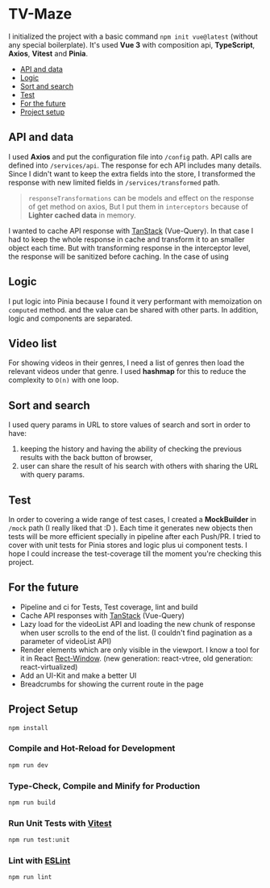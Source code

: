 # TV-Maze

I initialized the project with a basic command `npm init vue@latest` (without any special boilerplate). It's used **Vue 3** with composition api, **TypeScript**, **Axios**, **Vitest** and **Pinia**.

- [API and data](#api-and-data)
- [Logic](#logic)
- [Sort and search](#sort-and-search)
- [Test](#test)
- [For the future](#for-the-future)
- [Project setup](#project-setup)

## API and data
I used **Axios** and put the configuration file into `/config` path. API calls are defined into `/services/api`. The response for ech API includes many details. Since I didn't want to keep the extra fields into the store, I transformed the response with new limited fields in `/services/transformed` path.

> `responseTransformations` can be models and effect on the response of get method on axios, But I put them in `interceptors` because of **Lighter cached data** in memory.

I wanted to cache API response with [TanStack](https://tanstack.com/query/v4/docs/adapters/vue-query) (Vue-Query). In that case I had to keep the whole response in cache and transform it to an smaller object each time. But with transforming response in the interceptor level, the response will be sanitized before caching. In the case of using 

## Logic
I put logic into Pinia because I found it very performant with memoization on `computed` method. and the value can be shared with other parts. In addition, logic and components are separated.

## Video list
For showing videos in their genres,  I need a list of genres then load the relevant videos under that genre. I used **hashmap** for this to reduce the complexity to `O(n)` with one loop.

## Sort and search
I used query params in URL to store values of search and sort in order to have: 
1. keeping the history and having the ability of checking the previous results with the back button of browser,
2. user can share the result of his search with others with sharing the URL with query params.

## Test
In order to covering a wide range of test cases, I created a **MockBuilder** in `/mock` path (I really liked that :D ). Each time it generates new objects then tests will be more efficient specially in pipeline after each Push/PR. I tried to cover with unit tests for Pinia stores and logic plus ui component tests. I hope I could increase the test-coverage till the moment you're checking this project. 

## For the future
- Pipeline and ci for Tests, Test coverage, lint and build
- Cache API responses with [TanStack](https://tanstack.com/query/v4/docs/adapters/vue-query) (Vue-Query)
- Lazy load for the videoList API and loading the new chunk of response when user scrolls to the end of the list. (I couldn't find pagination as a parameter of videoList API)
- Render elements which are only visible in the viewport. I know a tool for it in React [Rect-Window](https://github.com/bvaughn/react-window). (new generation: react-vtree, old generation: react-virtualized)
- Add an UI-Kit and make a better UI
- Breadcrumbs for showing the current route in the page
## Project Setup

```sh
npm install
```

### Compile and Hot-Reload for Development

```sh
npm run dev
```

### Type-Check, Compile and Minify for Production

```sh
npm run build
```

### Run Unit Tests with [Vitest](https://vitest.dev/)

```sh
npm run test:unit
```

### Lint with [ESLint](https://eslint.org/)

```sh
npm run lint
```
